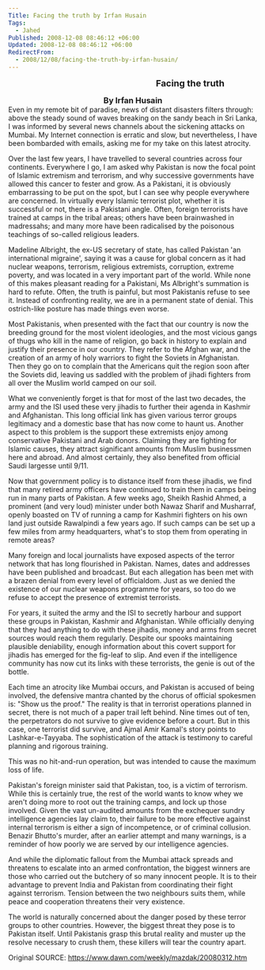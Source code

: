 ```yaml
---
Title: Facing the truth by Irfan Husain
Tags:
  - Jahed
Published: 2008-12-08 08:46:12 +06:00
Updated: 2008-12-08 08:46:12 +06:00
RedirectFrom:
  - 2008/12/08/facing-the-truth-by-irfan-husain/
---
```


<font size="4"><strong>                                                                      Facing the truth</strong></font><center><font size="3"><strong> By Irfan Husain</strong></font></center>
Even in my remote bit of paradise, news of distant disasters filters through: above the steady sound of waves breaking on the sandy beach in Sri Lanka, I was informed by several news channels about the sickening attacks on Mumbai. My Internet connection is erratic and slow, but nevertheless, I have been bombarded with emails, asking me for my take on this latest atrocity.

Over the last few years, I have travelled to several countries across four continents. Everywhere I go, I am asked why Pakistan is now the focal point of Islamic extremism and terrorism, and why successive governments have allowed this cancer to fester and grow. As a Pakistani, it is obviously embarrassing to be put on the spot, but I can see why people everywhere are concerned. In virtually every Islamic terrorist plot, whether it is successful or not, there is a Pakistani angle. Often, foreign terrorists have trained at camps in the tribal areas; others have been brainwashed in madressahs; and many more have been radicalised by the poisonous teachings of so-called religious leaders.

Madeline Albright, the ex-US secretary of state, has called Pakistan 'an international migraine', saying it was a cause for global concern as it had nuclear weapons, terrorism, religious extremists, corruption, extreme poverty, and was located in a very important part of the world. While none of this makes pleasant reading for a Pakistani, Ms Albright's summation is hard to refute. Often, the truth is painful, but most Pakistanis refuse to see it. Instead of confronting reality, we are in a permanent state of denial. This ostrich-like posture has made things even worse.

Most Pakistanis, when presented with the fact that our country is now the breeding ground for the most violent ideologies, and the most vicious gangs of thugs who kill in the name of religion, go back in history to explain and justify their presence in our country. They refer to the Afghan war, and the creation of an army of holy warriors to fight the Soviets in Afghanistan. Then they go on to complain that the Americans quit the region soon after the Soviets did, leaving us saddled with the problem of jihadi fighters from all over the Muslim world camped on our soil.

What we conveniently forget is that for most of the last two decades, the army and the ISI used these very jihadis to further their agenda in Kashmir and Afghanistan. This long official link has given various terror groups legitimacy and a domestic base that has now come to haunt us. Another aspect to this problem is the support these extremists enjoy among conservative Pakistani and Arab donors. Claiming they are fighting for Islamic causes, they attract significant amounts from Muslim businessmen here and abroad. And almost certainly, they also benefited from official Saudi largesse until 9/11.

Now that government policy is to distance itself from these jihadis, we find that many retired army officers have continued to train them in camps being run in many parts of Pakistan. A few weeks ago, Sheikh Rashid Ahmed, a prominent (and very loud) minister under both Nawaz Sharif and Musharraf, openly boasted on TV of running a camp for Kashmiri fighters on his own land just outside Rawalpindi a few years ago. If such camps can be set up a few miles from army headquarters, what's to stop them from operating in remote areas?

Many foreign and local journalists have exposed aspects of the terror network that has long flourished in Pakistan. Names, dates and addresses have been published and broadcast. But each allegation has been met with a brazen denial from every level of officialdom. Just as we denied the existence of our nuclear weapons programme for years, so too do we refuse to accept the presence of extremist terrorists.

For years, it suited the army and the ISI to secretly harbour and support these groups in Pakistan, Kashmir and Afghanistan. While officially denying that they had anything to do with these jihadis, money and arms from secret sources would reach them regularly. Despite our spooks maintaining plausible deniability, enough information about this covert support for jihadis has emerged for the fig-leaf to slip. And even if the intelligence community has now cut its links with these terrorists, the genie is out of the bottle.

Each time an atrocity like Mumbai occurs, and Pakistan is accused of being involved, the defensive mantra chanted by the chorus of official spokesmen is: "Show us the proof." The reality is that in terrorist operations planned in secret, there is not much of a paper trail left behind. Nine times out of ten, the perpetrators do not survive to give evidence before a court. But in this case, one terrorist did survive, and Ajmal Amir Kamal's story points to Lashkar-e-Tayyaba. The sophistication of the attack is testimony to careful planning and rigorous training.

This was no hit-and-run operation, but was intended to cause the maximum loss of life.

Pakistan's foreign minister said that Pakistan, too, is a victim of terrorism. While this is certainly true, the rest of the world wants to know whey we aren't doing more to root out the training camps, and lock up those involved. Given the vast un-audited amounts from the exchequer sundry intelligence agencies lay claim to, their failure to be more effective against internal terrorism is either a sign of incompetence, or of criminal collusion. Benazir Bhutto's murder, after an earlier attempt and many warnings, is a reminder of how poorly we are served by our intelligence agencies.

And while the diplomatic fallout from the Mumbai attack spreads and threatens to escalate into an armed confrontation, the biggest winners are those who carried out the butchery of so many innocent people. It is to their advantage to prevent India and Pakistan from coordinating their fight against terrorism. Tension between the two neighbours suits them, while peace and cooperation threatens their very existence.

The world is naturally concerned about the danger posed by these terror groups to other countries. However, the biggest threat they pose is to Pakistan itself. Until Pakistanis grasp this brutal reality and muster up the resolve necessary to crush them, these killers will tear the country apart.

Original SOURCE: <a href="https://www.dawn.com/weekly/mazdak/20080312.htm">https://www.dawn.com/weekly/mazdak/20080312.htm</a>
